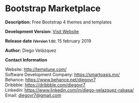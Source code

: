 # Bootstrap Marketplace

<b>Description:</b> Free Bootstrap 4 themes and templates

<b>Development Version:</b> <a href="http://bootstrap-marketplace.templune.com/">Visit Website</a>

<b>Release date <small>(Version 1.0)</small>:</b> 15 february 2019

<b>Author:</b> Diego Velázquez<br>

<b>Contact Information</b><br>

Website: http://templune.com/<br>
Software Development Company: https://smartoasis.mx/<br>
Behance: https://www.behance.net/diegovr7<br>
Dribbble: https://dribbble.com/diegovr7<br>
Linkedin: https://www.linkedin.com/in/diego-velazquez-rabasa/<br>
Email: diegovr7@gmail.com
